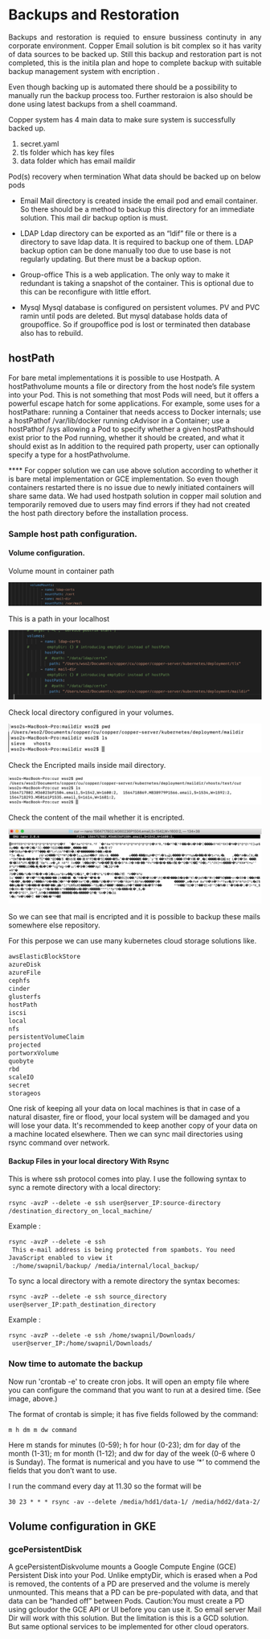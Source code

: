 
# Backups and Restoration



<p align="justify">
Backups and restoration is requied to ensure bussiness continuty in any corporate environment. Copper Email solution is bit complex so it has varity of data sources to be backed up. 
Still this backup and restoration part is not completed, this is the initila plan and hope to complete backup with suitable backup management system with encription .

Even though backing up is automated there should be a possibility to manually run the backup process too. Further restoraion is also should be done using latest backups from a shell coammand.

</p>

Copper system has 4 main data to make sure system is successfully backed up.

1. secret.yaml 
2. tls folder which has key files
3. data folder which has email maildir 


Pod(s) recovery when termination
What data should be backed up on below pods

*    Email
    Mail directory is created inside the email pod and email container. So there should be a method to backup this directory for an immediate solution. This mail dir backup option is must.

*    LDAP
    Ldap directory can be exported as an “ldif” file or there is a directory to save ldap data. It is required to backup one of them. LDAP backup option can be done manually too due to use base is not regularly updating. But there must be a backup option.

*    Group-office
    This is a web application. The only way to make it redundant is taking a snapshot of the container. This is optional due to this can be reconfigure with little effort.


*    Mysql
    Mysql database is configured on persistent volumes. PV and PVC ramin until pods are deleted. But mysql database holds data of groupoffice. So if groupoffice pod is lost or terminated then database also has to rebuild.



## hostPath
<p align="justify">


For bare metal implementations it is possible to use Hostpath.
A hostPathvolume mounts a file or directory from the host node’s file system into your Pod. This is not something that most Pods will need, but it offers a powerful escape hatch for some applications.
For example, some uses for a hostPathare:
running a Container that needs access to Docker internals; use a hostPathof /var/lib/docker
running cAdvisor in a Container; use a hostPathof /sys
allowing a Pod to specify whether a given hostPathshould exist prior to the Pod running, whether it should be created, and what it should exist as
In addition to the required path property, user can optionally specify a type for a hostPathvolume.


**** For copper solution we can use above solution according to whether it is bare metal implementation or GCE implementation.  So even though containers restarted there is no issue due to newly initiated containers will share same data. We had used hostpath solution in copper mail solution and temporarily removed due to users may find errors if they had not created the host path directory before the installation process.


</p>

### Sample host path configuration.


#### Volume configuration.

Volume mount in container path


![Volume Mounts](images/backup/volumemount.png)



This is a path in your localhost


![Volumes](images/backup/volume.png)


Check local directory configured in your volumes.


![Path](images/backup/pwd.png)


Check the Encripted mails inside mail directory.


![Mail directory](images/backup/maildir.png)


Check the content of the mail whether it is encripted.


![Encrypted mail](images/backup/mail.png)


So we can see that mail is encripted and it is possible to backup these mails somewhere else repository.

For this perpose we can use many kubernetes cloud storage solutions like. 

    awsElasticBlockStore
    azureDisk
    azureFile
    cephfs
    cinder
    glusterfs
    hostPath
    iscsi
    local
    nfs
    persistentVolumeClaim
    projected
    portworxVolume
    quobyte
    rbd
    scaleIO
    secret
    storageos

One risk of keeping all your data on local machines is that in case of a natural disaster, fire or flood, your local system will be damaged and you will lose your data. It's recommended to keep another copy of your data on a machine located elsewhere.
Then we can sync mail directories using rsync command over network.

#### Backup Files in your local directory With Rsync

This is where ssh protocol comes into play. I use the following syntax to sync a remote directory with a local directory:

    rsync -avzP --delete -e ssh user@server_IP:source-directory /destination_directory_on_local_machine/

Example :

```
rsync -avzP --delete -e ssh 
 This e-mail address is being protected from spambots. You need JavaScript enabled to view it
 :/home/swapnil/backup/ /media/internal/local_backup/
```

To sync a local directory with a remote directory the syntax becomes:

    rsync -avzP --delete -e ssh source_directory user@server_IP:path_destination_directory

Example :

```
rsync -avzP --delete -e ssh /home/swapnil/Downloads/ 
 user@server_IP:/home/swapnil/Downloads/
```

### Now time to automate the backup
Now run 'crontab -e' to create cron jobs. It will open an empty file where you can configure the command that you want to run at a desired time. (See image, above.)

The format of crontab is simple; it has five fields followed by the command:

    m h dm m dw command

Here m stands for minutes (0-59); h for hour (0-23); dm for day of the month (1-31); m for month (1-12); and dw for day of the week (0-6 where 0 is Sunday). The format is numerical and you have to use ‘*’ to commend the fields that you don’t want to use.

I run the command every day at 11.30 so the format will be

    30 23 * * * rsync -av --delete /media/hdd1/data-1/ /media/hdd2/data-2/




## Volume configuration in GKE

### gcePersistentDisk
<p align="justify">

A gcePersistentDiskvolume mounts a Google Compute Engine (GCE) Persistent Disk into your Pod. Unlike emptyDir, which is erased when a Pod is removed, the contents of a PD are preserved and the volume is merely unmounted. This means that a PD can be pre-populated with data, and that data can be “handed off” between Pods.
Caution:You must create a PD using gcloudor the GCE API or UI before you can use it.
	So email server Mail Dir will work with this solution. But the limitation is this is a GCD solution. But same optional services to be implemented for other cloud operators.



</p>